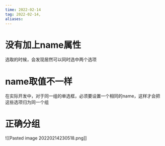 ```yaml
---
time: 2022-02-14
tag: 2022-02-14, 
aliases:
---
```


# 没有加上name属性
选取的时候，会发现居然可以同时选中两个选项

# name取值不一样
在实际开发中，对于同一组的单选框，必须要设置一个相同的name，这样才会把这些选项归为同一个组

# 正确分组

![[Pasted image 20220214230518.png]]